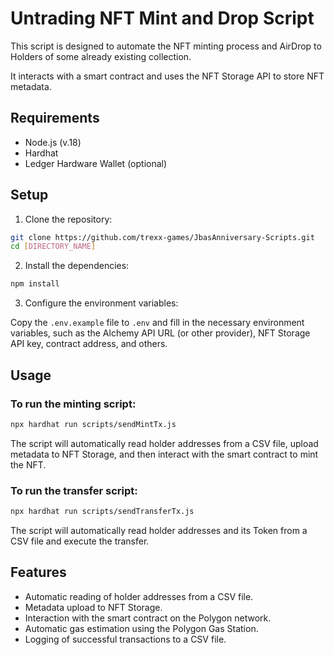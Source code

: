 # Untrading NFT Mint and Drop Script

This script is designed to automate the NFT minting process and AirDrop to Holders of some already existing collection. 

It interacts with a smart contract and uses the NFT Storage API to store NFT metadata.

## Requirements

- Node.js (v.18)
- Hardhat
- Ledger Hardware Wallet (optional)

## Setup

1. Clone the repository:

```bash
git clone https://github.com/trexx-games/JbasAnniversary-Scripts.git
cd [DIRECTORY_NAME]
```

2. Install the dependencies:

```bash
npm install
```

3. Configure the environment variables:

Copy the `.env.example` file to `.env` and fill in the necessary environment variables, such as the Alchemy API URL (or other provider), NFT Storage API key, contract address, and others.

## Usage

### To run the minting script:

```bash
npx hardhat run scripts/sendMintTx.js 
```

The script will automatically read holder addresses from a CSV file, upload metadata to NFT Storage, and then interact with the smart contract to mint the NFT.

### To run the transfer script:

```bash
npx hardhat run scripts/sendTransferTx.js 
```

The script will automatically read holder addresses and its Token from a CSV file and execute the transfer.

## Features

- Automatic reading of holder addresses from a CSV file.
- Metadata upload to NFT Storage.
- Interaction with the smart contract on the Polygon network.
- Automatic gas estimation using the Polygon Gas Station.
- Logging of successful transactions to a CSV file.
